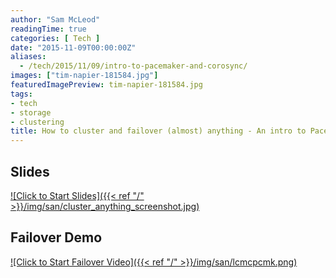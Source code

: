 ```yaml
---
author: "Sam McLeod"
readingTime: true
categories: [ Tech ]
date: "2015-11-09T00:00:00Z"
aliases:
  - /tech/2015/11/09/intro-to-pacemaker-and-corosync/
images: ["tim-napier-181584.jpg"]
featuredImagePreview: tim-napier-181584.jpg
tags:
- tech
- storage
- clustering
title: How to cluster and failover (almost) anything - An intro to Pacemaker and Corosync
---
```


## Slides

[![Click to Start Slides]({{< ref "/" >}}/img/san/cluster_anything_screenshot.jpg)](https://www.dropbox.com/s/n3g3nk9kp6q54h8/cluster_anything.pdf?dl=0)

## Failover Demo

[![Click to Start Failover Video]({{< ref "/" >}}/img/san/lcmcpcmk.png)](https://vimeo.com/sammcj/review/133110890/6f4900c090)
